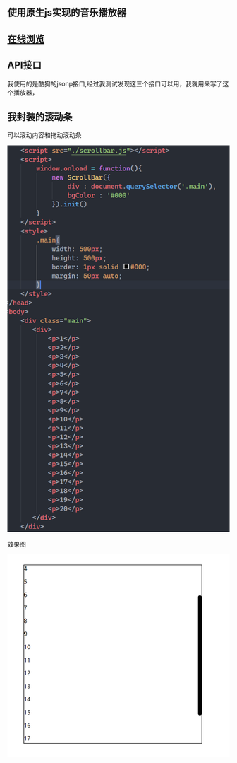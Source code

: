 ## 使用原生js实现的音乐播放器
## [在线浏览](http://wuchuang222.gz01.bdysite.com/)

## API接口
我使用的是酷狗的jsonp接口,经过我测试发现这三个接口可以用，我就用来写了这个播放器，

## 我封装的滚动条
可以滚动内容和拖动滚动条

![Alt text](./img/20200622203233.png)

效果图

![Alt text](./img/QQ截图20200622203316.png)